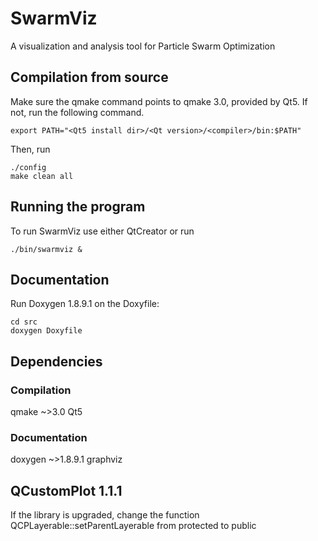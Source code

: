 # SwarmViz

A visualization and analysis tool for Particle Swarm Optimization



## Compilation from source

Make sure the qmake command points to qmake 3.0, provided by Qt5. If not, run the following command.

    export PATH="<Qt5 install dir>/<Qt version>/<compiler>/bin:$PATH"

Then, run

    ./config
    make clean all

## Running the program

To run SwarmViz use either QtCreator or run

    ./bin/swarmviz & 

## Documentation

Run Doxygen 1.8.9.1 on the Doxyfile:

    cd src
    doxygen Doxyfile

## Dependencies 

### Compilation

qmake ~>3.0
Qt5

### Documentation

doxygen ~>1.8.9.1
graphviz

## QCustomPlot 1.1.1

If the library is upgraded, change the function QCPLayerable::setParentLayerable from protected to public
